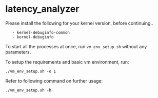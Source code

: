 # latency_analyzer

Please install the following for your kernel version, before continuing..

       - kernel-debuginfo-common
       - kernel-debuginfo

To start all the processes at once, run `vm_env_setup.sh` without any parameters.

To setup the requirements and basic vm environment, run:

``` ./vm_env_setup.sh -o 1 ```

Refer to following command on further usage:

``` ./vm_env_setup.sh -h ```

